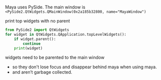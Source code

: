 Maya uses PySide. The main window is `<PySide2.QtWidgets.QMainWindow(0x2a185b32800, name="MayaWindow")`

print top widgets with no parent
```python
from PySide2 import QtWidgets
for widget in QtWidgets.QApplication.topLevelWidgets():
    if widget.parent():
        continue
    print(widget)
```

widgets need to be parented to the main window 
- so they don't lose focus and disappear behind maya when using maya. 
- and aren’t garbage collected.